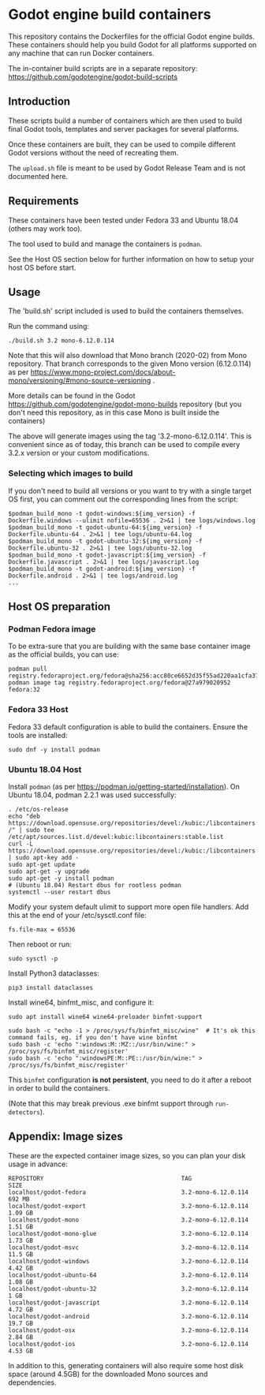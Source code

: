 # Godot engine build containers

This repository contains the Dockerfiles for the official Godot engine builds.
These containers should help you build Godot for all platforms supported on
any machine that can run Docker containers.

The in-container build scripts are in a separate repository:
https://github.com/godotengine/godot-build-scripts


## Introduction

These scripts build a number of containers which are then used to build final
Godot tools, templates and server packages for several platforms.

Once these containers are built, they can be used to compile different Godot
versions without the need of recreating them.

The `upload.sh` file is meant to be used by Godot Release Team and is not
documented here.


## Requirements

These containers have been tested under Fedora 33 and Ubuntu 18.04 (others may work too).

The tool used to build and manage the containers is `podman`.

See the Host OS section below for further information on how to setup your host OS before start.


## Usage

The 'build.sh' script included is used to build the containers themselves.

Run the command using:

    ./build.sh 3.2 mono-6.12.0.114

Note that this will also download that Mono branch (2020-02) from Mono repository.
That branch corresponds to the given Mono version (6.12.0.114) as per
https://www.mono-project.com/docs/about-mono/versioning/#mono-source-versioning .

More details can be found in the Godot https://github.com/godotengine/godot-mono-builds
repository (but you don't need this repository, as in this case Mono is built
inside the containers)

The above will generate images using the tag '3.2-mono-6.12.0.114'. This is convenient
since as of today, this branch can be used to compile every 3.2.x version or
your custom modifications.

### Selecting which images to build

If you don't need to build all versions or you want to try with a single target OS first,
you can comment out the corresponding lines from the script:

    $podman_build_mono -t godot-windows:${img_version} -f Dockerfile.windows --ulimit nofile=65536 . 2>&1 | tee logs/windows.log
    $podman_build_mono -t godot-ubuntu-64:${img_version} -f Dockerfile.ubuntu-64 . 2>&1 | tee logs/ubuntu-64.log
    $podman_build_mono -t godot-ubuntu-32:${img_version} -f Dockerfile.ubuntu-32 . 2>&1 | tee logs/ubuntu-32.log
    $podman_build_mono -t godot-javascript:${img_version} -f Dockerfile.javascript . 2>&1 | tee logs/javascript.log
    $podman_build_mono -t godot-android:${img_version} -f Dockerfile.android . 2>&1 | tee logs/android.log
    ...

## Host OS preparation

### Podman Fedora image

To be extra-sure that you are building with the same base container image as the official
builds, you can use:

    podman pull registry.fedoraproject.org/fedora@sha256:acc80ce6652d35f55ad220aa1cfa3787cbaf19b0016b202f1ab29dc5060f5392
    podman image tag registry.fedoraproject.org/fedora@27a979020952 fedora:32

### Fedora 33 Host

Fedora 33 default configuration is able to build the containers. Ensure the tools
are installed:

    sudo dnf -y install podman

### Ubuntu 18.04 Host

Install `podman` (as per https://podman.io/getting-started/installation). On
Ubuntu 18.04, podman 2.2.1 was used successfully:

    . /etc/os-release
    echo "deb https://download.opensuse.org/repositories/devel:/kubic:/libcontainers:/stable/xUbuntu_${VERSION_ID}/ /" | sudo tee /etc/apt/sources.list.d/devel:kubic:libcontainers:stable.list
    curl -L https://download.opensuse.org/repositories/devel:/kubic:/libcontainers:/stable/xUbuntu_${VERSION_ID}/Release.key | sudo apt-key add -
    sudo apt-get update
    sudo apt-get -y upgrade
    sudo apt-get -y install podman
    # (Ubuntu 18.04) Restart dbus for rootless podman
    systemctl --user restart dbus

Modify your system default ulimit to support more open file handlers.
Add this at the end of your /etc/sysctl.conf file:

    fs.file-max = 65536

Then reboot or run:

    sudo sysctl -p

Install Python3 dataclasses:

    pip3 install dataclasses

Install wine64, binfmt_misc, and configure it:

    sudo apt install wine64 wine64-preloader binfmt-support

    sudo bash -c "echo -1 > /proc/sys/fs/binfmt_misc/wine"  # It's ok this command fails, eg. if you don't have wine binfmt
    sudo bash -c 'echo ":windows:M::MZ::/usr/bin/wine:" > /proc/sys/fs/binfmt_misc/register'
    sudo bash -c 'echo ":windowsPE:M::PE::/usr/bin/wine:" > /proc/sys/fs/binfmt_misc/register'

This `binfmt` configuration **is not persistent**, you need to do it after a reboot in order to build the containers.

(Note that this may break previous .exe binfmt support through `run-detectors`).


## Appendix: Image sizes

These are the expected container image sizes, so you can plan your disk usage in advance:

    REPOSITORY                                       TAG                    SIZE
    localhost/godot-fedora                           3.2-mono-6.12.0.114    692 MB
    localhost/godot-export                           3.2-mono-6.12.0.114    1.09 GB
    localhost/godot-mono                             3.2-mono-6.12.0.114    1.51 GB
    localhost/godot-mono-glue                        3.2-mono-6.12.0.114    1.73 GB
    localhost/godot-msvc                             3.2-mono-6.12.0.114    11.5 GB
    localhost/godot-windows                          3.2-mono-6.12.0.114    4.42 GB
    localhost/godot-ubuntu-64                        3.2-mono-6.12.0.114    1.08 GB
    localhost/godot-ubuntu-32                        3.2-mono-6.12.0.114    1 GB
    localhost/godot-javascript                       3.2-mono-6.12.0.114    4.72 GB
    localhost/godot-android                          3.2-mono-6.12.0.114    19.7 GB
    localhost/godot-osx                              3.2-mono-6.12.0.114    2.84 GB
    localhost/godot-ios                              3.2-mono-6.12.0.114    4.53 GB

In addition to this, generating containers will also require some host disk space (around 4.5GB)
for the downloaded Mono sources and dependencies.

